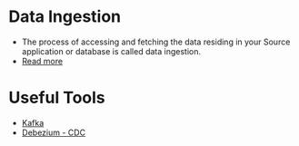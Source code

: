 # Data Ingestion
- The process of accessing and fetching the data residing in your Source application or database is called data ingestion.
- [Read more](https://docs.hevodata.com/data-ingestion/)

# Useful Tools
- [Kafka](../2_MessageBrokersEDA/Kafka/Readme.md)
- [Debezium - CDC](../1_Databases/5_Database-Internals/ChangeDataCapture/Debezium.md)
